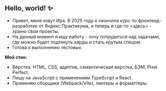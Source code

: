 ## Hello, world! ✨

- Привет, меня зовут Ира. В 2025 году я окончила курс по фронтенд-разработке от Яндекс Практикума, и теперь я где-то >здесь< - храню свои проекты.
- На данный момент я ищу работу - хочу потрудиться над задачами, где можно будет подтянуть харды и стать крутым спецом.
- Готова к выполнению тестовых. 

**Мой стек:**
- Вёрстка: HTML, CSS, адаптив, семантическая верстка, БЭМ, Pixel Perfect.
- Пишу на JavaScript с применением TypeScript и React.
- Применяю сборщики (Webpack/Vite), линтеры и форматтеры. 
<!--
**IrinaZhal/IrinaZhal** is a ✨ _special_ ✨ repository because its `README.md` (this file) appears on your GitHub profile.

Here are some ideas to get you started:

- 🔭 I’m currently working on ...
- 🌱 I’m currently learning ...
- 👯 I’m looking to collaborate on ...
- 🤔 I’m looking for help with ...
- 💬 Ask me about ...
- 📫 How to reach me: ...
- 😄 Pronouns: ...
- ⚡ Fun fact: ...
-->

